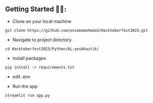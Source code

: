 ## Getting Started 🤩🤗:

- Clone on your local machine

```terminal
git clone https://github.com/ossamamehmood/Hacktoberfest2023.git
```
- Navigate to project directory.
```terminal
cd Hacktoberfest2023/Python/Ai-yesbhautik/
```

- install packages

```terminal
pip install -r requirements.txt
```
- edit .env

- Run the app
```terminal
streamlit run app.py
```
